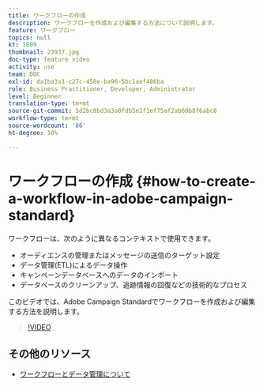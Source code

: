 ```yaml
---
title: ワークフローの作成
description: ワークフローを作成および編集する方法について説明します。
feature: ワークフロー
topics: null
kt: 1809
thumbnail: 23937.jpg
doc-type: feature video
activity: use
team: DOC
exl-id: da1ba3a1-c27c-458e-ba96-5bc1aef486ba
role: Business Practitioner, Developer, Administrator
level: Beginner
translation-type: tm+mt
source-git-commit: 5d2bc8bd3a3a0fdb5e2f1ef75af2ab60b8f6abc8
workflow-type: tm+mt
source-wordcount: '86'
ht-degree: 10%

---
```


# ワークフローの作成 {#how-to-create-a-workflow-in-adobe-campaign-standard}

ワークフローは、次のように異なるコンテキストで使用できます。

* オーディエンスの管理またはメッセージの送信のターゲット設定
* データ管理(ETL)によるデータ操作
* キャンペーンデータベースへのデータのインポート
* データベースのクリーンアップ、追跡情報の回復などの技術的なプロセス

このビデオでは、Adobe Campaign Standardでワークフローを作成および編集する方法を説明します。

>[!VIDEO](https://video.tv.adobe.com/v/23937?quality=12)

## その他のリソース

* [ワークフローとデータ管理について](https://docs.adobe.com/content/help/en/campaign-standard/using/managing-processes-and-data/about-workflows-and-data-management/discovering-workflows.html)
